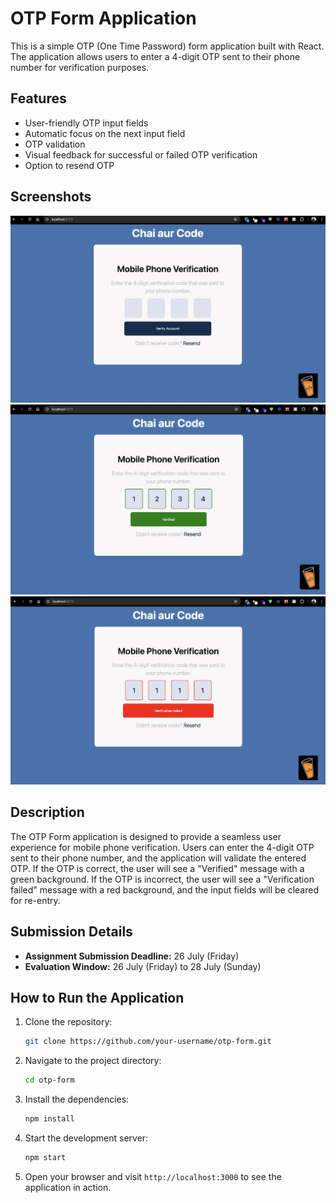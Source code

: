 # OTP Form Application

This is a simple OTP (One Time Password) form application built with React. The application allows users to enter a 4-digit OTP sent to their phone number for verification purposes.

## Features

- User-friendly OTP input fields
- Automatic focus on the next input field
- OTP validation
- Visual feedback for successful or failed OTP verification
- Option to resend OTP

## Screenshots

![OTP Form](./src/screenshots/otp-initial-screen.png)
![OTP Verified](./src/screenshots/otp-success.png)
![OTP Verification Failed](./src//screenshots/otp-failed.png)

## Description

The OTP Form application is designed to provide a seamless user experience for mobile phone verification. Users can enter the 4-digit OTP sent to their phone number, and the application will validate the entered OTP. If the OTP is correct, the user will see a "Verified" message with a green background. If the OTP is incorrect, the user will see a "Verification failed" message with a red background, and the input fields will be cleared for re-entry.


## Submission Details

- **Assignment Submission Deadline:** 26 July (Friday)
- **Evaluation Window:** 26 July (Friday) to 28 July (Sunday)

## How to Run the Application

1. Clone the repository:
   ```bash
   git clone https://github.com/your-username/otp-form.git
   ```
2. Navigate to the project directory:
   ```bash
   cd otp-form
   ```
3. Install the dependencies:
   ```bash
   npm install
   ```
4. Start the development server:
   ```bash
   npm start
   ```
5. Open your browser and visit `http://localhost:3000` to see the application in action.


